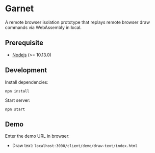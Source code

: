 # Garnet

A remote browser isolation prototype that replays remote browser draw commands via WebAssembly in local.

## Prerequisite

- [Nodejs](https://nodejs.org) (>= 10.13.0)

## Development

Install dependencies:

```
npm install
```

Start server:

```
npm start
```

## Demo

Enter the demo URL in browser:

- Draw text: `localhost:3000/client/demo/draw-text/index.html`
